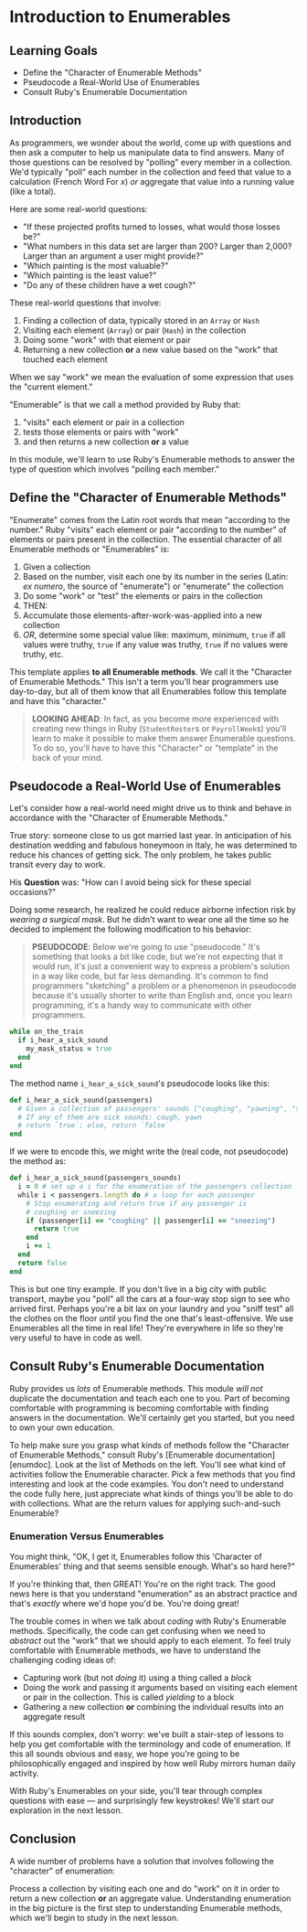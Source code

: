 # Introduction to Enumerables


## Learning Goals

* Define the "Character of Enumerable Methods"
* Pseudocode a Real-World Use of Enumerables
* Consult Ruby's Enumerable Documentation

## Introduction

As programmers, we wonder about the world, come up with questions and then
ask a computer to help us manipulate data to find answers. Many of those
questions can be resolved by "polling" every member in a collection. We'd
typically "poll" each number in the collection and feed that value to a
calculation (French Word For _x_) _or_ aggregate that value into a running
value (like a total).

Here are some real-world questions:

* "If these projected profits turned to losses, what would those losses be?"
* "What numbers in this data set are larger than 200? Larger than 2,000? Larger
  than an argument a user might provide?"
* "Which painting is the most valuable?"
* "Which painting is the least value?"
* "Do any of these children have a wet cough?"

These real-world questions that involve:

1. Finding a collection of data, typically stored in an `Array` or `Hash`
2. Visiting each element (`Array`) or pair (`Hash`) in the collection
3. Doing some "work" with that element or pair
4. Returning a new collection **or** a new value based on the "work" that
   touched each element

When we say "work" we mean the evaluation of some expression that uses the
"current element."

"Enumerable" is that we call a method provided by Ruby that:

1. "visits" each element or pair in a collection
2. tests those elements or pairs with "work"
3. and then returns a new collection **or** a value

In this module, we'll learn to use Ruby's Enumerable methods to answer the type
of question which involves "polling each member."

## Define the "Character of Enumerable Methods"

"Enumerate" comes from the Latin root words that mean "according to the
number." Ruby "visits" each element or pair "according to the number" of
elements or pairs present in the collection. The essential character of all
Enumerable methods or "Enumerables" is:

1. Given a collection
2. Based on the number, visit each one by its number in the series (Latin: _ex
   numero_, the source of "enumerate") or "enumerate" the collection
3. Do some "work" or "test" the elements or pairs in the collection
4. THEN:
  1. Accumulate those elements-after-work-was-applied into a new collection
  2. _OR_, determine some special value like: maximum, minimum, `true` if all
values were truthy, `true` if any value was truthy, `true` if no values were
truthy, etc.

This template applies **to all Enumerable methods**. We call it the "Character
of Enumerable Methods." This isn't a term you'll hear programmers use
day-to-day, but all of them know that all Enumerables follow this template and
have this "character."

> **LOOKING AHEAD**: In fact, as you become more experienced with creating new
> things in Ruby (`StudentRoster`s or `PayrollWeek`s) you'll learn to make it
> possible to make them answer Enumerable questions. To do so, you'll have to
> have this "Character" or "template" in the back of your mind.

## Pseudocode a Real-World Use of Enumerables

Let's consider how a real-world need might drive us to think and behave in
accordance with the "Character of Enumerable Methods."

True story: someone close to us got married last year. In anticipation of his
destination wedding and fabulous honeymoon in Italy, he was determined to
reduce his chances of getting sick. The only problem, he takes public transit
every day to work.

His **Question** was: "How can I avoid being sick for these special occasions?"

Doing some research, he realized he could reduce airborne infection risk by
_wearing a surgical mask_. But he didn't want to wear one all the time so he
decided to implement the following modification to his behavior:

> **PSEUDOCODE**: Below we're going to use "pseudocode." It's something that
> looks a bit like code, but we're not expecting that it would run, it's just a
> convenient way to express a problem's solution in a way like code, but far
> less demanding. It's common to find programmers "sketching" a problem or a
> phenomenon in pseudocode because it's usually shorter to write than English
> and, once you learn programming, it's a handy way to communicate with other
> programmers.

```ruby
while on_the_train
  if i_hear_a_sick_sound
    my_mask_status = true
  end
end
```

The method name `i_hear_a_sick_sound`'s pseudocode looks like
this:

```ruby
def i_hear_a_sick_sound(passengers)
  # Given a collection of passengers' sounds ["coughing", "yawning", "sneezing", "singing Jamaican traditional folksong"]
  # If any of them are sick sounds: cough, yawn
  # return `true`; else, return `false`
end
```

If we were to encode this, we might write the (real code, not pseudocode) the
method as:

```ruby 
def i_hear_a_sick_sound(passengers_sounds)
  i = 0 # set up a i for the enumeration of the passengers collection
  while i < passengers.length do # a loop for each passenger
    # Stop enumerating and return true if any passenger is
    # coughing or sneezing
    if (passenger[i] == "coughing" || passenger[i] == "sneezing")
      return true
    end
    i += 1
  end
  return false
end
```

This is but one tiny example. If you don't live in a big city with public
transport, maybe you "poll" all the cars at a four-way stop sign to see who
arrived first. Perhaps you're a bit lax on your laundry and you "sniff test"
all the clothes on the floor _until_ you find the one that's least-offensive.  We 
use Enumerables all the time in real life! They're everywhere in life so
they're very useful to have in code as well.

## Consult Ruby's Enumerable Documentation

Ruby provides us _lots_ of Enumerable methods. This module _will not_ duplicate
the documentation and teach each one to you. Part of becoming comfortable with
programming is becoming comfortable with finding answers in the documentation.
We'll certainly get you started, but you need to own your own education.

To help make sure you grasp what kinds of methods follow the "Character of
Enumerable Methods," consult Ruby's [Enumerable documentation][enumdoc]. Look
at the list of Methods on the left. You'll see what kind of activities follow
the Enumerable character. Pick a few methods that you find interesting and look
at the code examples.  You don't need to understand the code fully here, just
appreciate what kinds of things you'll be able to do with collections. What are
the return values for applying such-and-such Enumerable?

### Enumeration Versus Enumerables

You might think, "OK, I get it, Enumerables follow this 'Character of
Enumerables' thing and that seems sensible enough. What's so hard here?"

If you're thinking that, then GREAT! You're on the right track. The good news
here is that you understand "enumeration" as an abstract practice and that's
_exactly_ where we'd hope you'd be. You're doing great!

The trouble comes in when we talk about _coding_ with Ruby's Enumerable
methods. Specifically, the code can get confusing when we need to _abstract_
out the "work" that we should apply to each element. To feel truly comfortable
with Enumerable methods, we have to understand the challenging coding ideas of:

* Capturing work (but not _doing_ it) using a thing called a _block_
* Doing the work and passing it arguments based on visiting each element or
  pair in the collection. This is called _yielding_ to a block
* Gathering a new collection **or** combining the individual results into an
  aggregate result

If this sounds complex, don't worry: we've built a stair-step of lessons to
help you get comfortable with the terminology and code of enumeration. If this
all sounds obvious and easy, we hope you're going to be philosophically engaged
and inspired by how well Ruby mirrors human daily activity.

With Ruby's Enumerables on your side, you'll tear through complex questions
with ease &mdash; and surprisingly few keystrokes! We'll start our exploration
in the next lesson.

## Conclusion

A wide number of problems have a solution that involves following the
"character" of enumeration:

Process a collection by visiting each one and do "work" on it in order to
return a new collection **or** an aggregate value. Understanding enumeration in
the big picture is the first step to understanding Enumerable methods, which
we'll begin to study in the next lesson.

